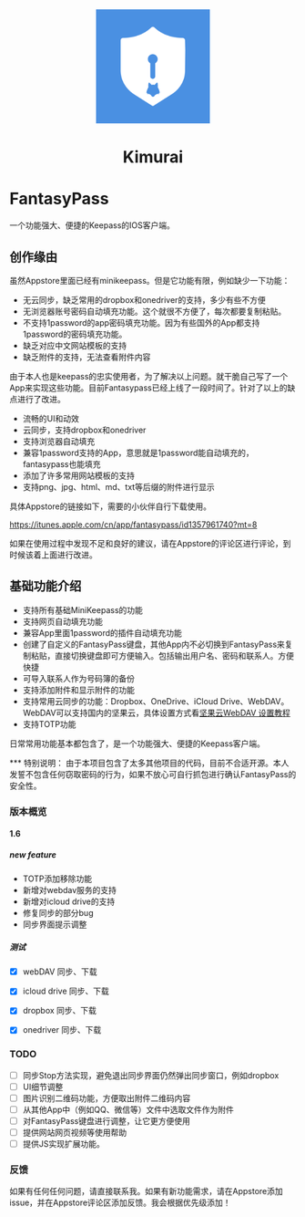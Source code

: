 <div align="center">
  <a href="https://github.com/kaich/FantasyPass">
    <img width="200" height="200" src="./Icon_256.png">
  </a>

  <h1>Kimurai</h1>
</div>



# FantasyPass
一个功能强大、便捷的Keepass的IOS客户端。

## 创作缘由

虽然Appstore里面已经有minikeepass。但是它功能有限，例如缺少一下功能：

* 无云同步，缺乏常用的dropbox和onedriver的支持，多少有些不方便
* 无浏览器账号密码自动填充功能。这个就很不方便了，每次都要复制粘贴。
* 不支持1password的app密码填充功能。因为有些国外的App都支持1password的密码填充功能。
* 缺乏对应中文网站模板的支持
* 缺乏附件的支持，无法查看附件内容

由于本人也是keepass的忠实使用者，为了解决以上问题。就干脆自己写了一个App来实现这些功能。目前Fantasypass已经上线了一段时间了。针对了以上的缺点进行了改进。

* 流畅的UI和动效
* 云同步，支持dropbox和onedriver
* 支持浏览器自动填充
* 兼容1password支持的App，意思就是1password能自动填充的，fantasypass也能填充
* 添加了许多常用网站模板的支持
* 支持png、jpg、html、md、txt等后缀的附件进行显示

具体Appstore的链接如下，需要的小伙伴自行下载使用。

https://itunes.apple.com/cn/app/fantasypass/id1357961740?mt=8


如果在使用过程中发现不足和良好的建议，请在Appstore的评论区进行评论，到时候该着上面进行改进。


## 基础功能介绍

* 支持所有基础MiniKeepass的功能
* 支持网页自动填充功能
* 兼容App里面1password的插件自动填充功能
* 创建了自定义的FantasyPass键盘，其他App内不必切换到FantasyPass来复制粘贴，直接切换键盘即可方便输入。包括输出用户名、密码和联系人。方便快捷
* 可导入联系人作为号码簿的备份
* 支持添加附件和显示附件的功能
* 支持常用云同步的功能：Dropbox、OneDrive、iCloud Drive、WebDAV。WebDAV可以支持国内的坚果云，具体设置方式看[坚果云WebDAV 设置教程](http://help.jianguoyun.com/?p=2064)
* 支持TOTP功能

日常常用功能基本都包含了，是一个功能强大、便捷的Keepass客户端。

*** 特别说明： 由于本项目包含了太多其他项目的代码，目前不合适开源。本人发誓不包含任何窃取密码的行为，如果不放心可自行抓包进行确认FantasyPass的安全性。


### 版本概览

#### 1.6

##### new feature

* TOTP添加移除功能
* 新增对webdav服务的支持
* 新增对icloud drive的支持
* 修复同步的部分bug
* 同步界面提示调整

##### 测试

- [x] webDAV 同步、下载 
- [x] icloud drive 同步、下载 
- [x] dropbox 同步、下载 
- [x] onedriver 同步、下载 


### TODO

- [ ] 同步Stop方法实现，避免退出同步界面仍然弹出同步窗口，例如dropbox
- [ ] UI细节调整
- [ ] 图片识别二维码功能，方便取出附件二维码内容
- [ ] 从其他App中（例如QQ、微信等）文件中选取文件作为附件
- [ ] 对FantasyPass键盘进行调整，让它更方便使用
- [ ] 提供网站网页视频等使用帮助
- [ ] 提供JS实现扩展功能。

### 反馈

如果有任何任何问题，请直接联系我。如果有新功能需求，请在Appstore添加issue，并在Appstore评论区添加反馈。我会根据优先级添加！

